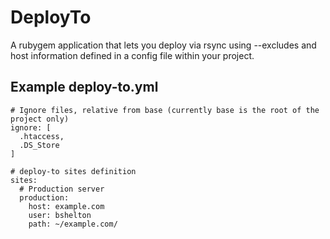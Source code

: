 # DeployTo

A rubygem application that lets you deploy via rsync using --excludes and host information defined in a config file within your project.

## Example deploy-to.yml
    
    # Ignore files, relative from base (currently base is the root of the project only)
    ignore: [
      .htaccess,
      .DS_Store
    ]

    # deploy-to sites definition
    sites:
      # Production server
      production:
        host: example.com
        user: bshelton
        path: ~/example.com/
